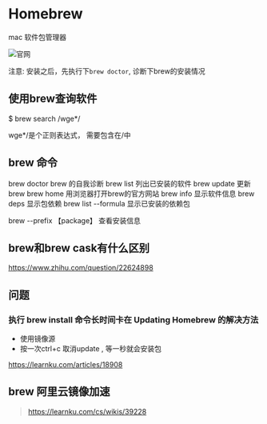 # Homebrew

mac 软件包管理器

![官网](https://brew.sh/index_zh-cn)

注意: 安装之后，先执行下`brew doctor`, 诊断下brew的安装情况

## 使用brew查询软件

  $ brew search /wge*/

wge*/是个正则表达式， 需要包含在/中

## brew 命令

  brew doctor brew 的自我诊断
  brew list           列出已安装的软件
  brew update     更新brew
  brew home       用浏览器打开brew的官方网站
  brew info         显示软件信息
  brew deps        显示包依赖
  brew list --formula   显示已安装的依赖包

  brew --prefix 【package】 查看安装信息

## brew和brew cask有什么区别

<https://www.zhihu.com/question/22624898>

## 问题

### 执行 brew install 命令长时间卡在 Updating Homebrew 的解决方法

- 使用镜像源
- 按一次ctrl+c 取消update , 等一秒就会安装包

https://learnku.com/articles/18908


## brew 阿里云镜像加速

> https://learnku.com/cs/wikis/39228
